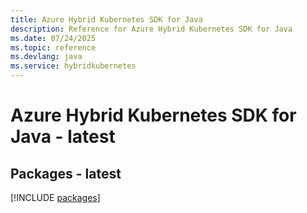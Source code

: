 ```yaml
---
title: Azure Hybrid Kubernetes SDK for Java
description: Reference for Azure Hybrid Kubernetes SDK for Java
ms.date: 07/24/2025
ms.topic: reference
ms.devlang: java
ms.service: hybridkubernetes
---
```

# Azure Hybrid Kubernetes SDK for Java - latest
## Packages - latest
[!INCLUDE [packages](hybrid-kubernetes-index.md)]